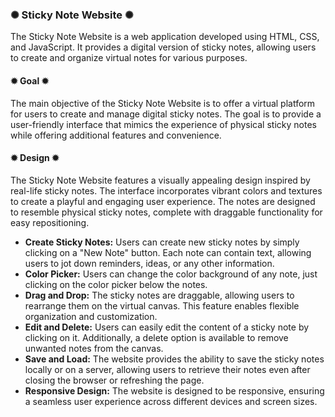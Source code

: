 <h3>✺ Sticky Note Website ✺</h3>

The Sticky Note Website is a web application developed using HTML, CSS, and JavaScript. It provides a digital version of sticky notes, allowing users to create and organize virtual notes for various purposes.

<h4>✹ Goal ✹</h4>

The main objective of the Sticky Note Website is to offer a virtual platform for users to create and manage digital sticky notes. The goal is to provide a user-friendly interface that mimics the experience of physical sticky notes while offering additional features and convenience.

<h4>✹ Design ✹</h4>

The Sticky Note Website features a visually appealing design inspired by real-life sticky notes. The interface incorporates vibrant colors and textures to create a playful and engaging user experience. The notes are designed to resemble physical sticky notes, complete with draggable functionality for easy repositioning.

* <b>Create Sticky Notes:</b> Users can create new sticky notes by simply clicking on a "New Note" button. Each note can contain text, allowing users to jot down reminders, ideas, or any other information.
* <b>Color Picker:</b> Users can change the color background of any note, just clicking on the color picker below the notes.
* <b>Drag and Drop:</b> The sticky notes are draggable, allowing users to rearrange them on the virtual canvas. This feature enables flexible organization and customization.
* <b>Edit and Delete:</b> Users can easily edit the content of a sticky note by clicking on it. Additionally, a delete option is available to remove unwanted notes from the canvas.
* <b>Save and Load:</b> The website provides the ability to save the sticky notes locally or on a server, allowing users to retrieve their notes even after closing the browser or refreshing the page.
* <b>Responsive Design:</b> The website is designed to be responsive, ensuring a seamless user experience across different devices and screen sizes.

